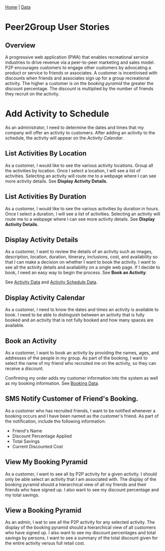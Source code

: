 [Home](/)  |  [Data](/peer2group/data)

# Peer2Group User Stories

## Overview

A progressive web application (PWA) that enables recreational service industries to drive revenue via a peer-to-peer marketing and sales model. P2P encourages customers to engage other customers by advocating a product or service to friends or associates. A customer is incentivised with discounts when friends and associates sign up for a group recreational activity. The higher a customer is on the _booking pyramid_ the greater the discount percentage.  The discount is multiplied by the number of friends they recruit on the activity.

# Add Activity to Schedule

As an administrator, I need to determine the dates and times that my company will offer an activity to customers.  After adding an activity to the schedule, the activity will appear on the _Activity Calendar_.  

## List Activities By Location

As a customer, I would like to see the various activity locations.  Group all the activities by location.  Once I select a location, I will see a list of activities.  Selecting an activity will route me to a webpage where I can see more activity details.  See **Display Activity Details**.

## List Activities By Duration

As a customer, I would like to see the various activities by duration in hours.  Once I select a duration, I will see a list of activities.  Selecting an activity will route me to a webpage where I can see more activity details.  See **Display Activity Details**.

## Display Activity Details

As a customer, I want to review the details of an activity such as images, description, location, duration, itinerary, inclusions, cost, and availability so that I can make a decision on whether I want to book the activity.  I want to see all the activity details and availability on a single web page. If I decide to book, I need an easy way to begin the process.  See **Book an Activity**.

See [Activity Data](/peer2group/data) and [Activity Schedule Data](/peer2group/data).  

## Display Activity Calendar

As a customer, I need to know the dates and times an activity is available to book.  I need to be able to distinguish between an activity that is fully booked and an activity that is not fully booked and how many spaces are available.

## Book an Activity

As a customer, I want to book an activity by providing the names, ages, and addresses of the people in my group.  As part of the booking, I want to select the name of my friend who recruited me on the activity, so they can receive a discount.  

Confirming my order adds my customer information into the system as well as my booking information.  See [Booking Data](/peer2group/data).  

## SMS Notify Customer of Friend's Booking.

As a customer who has recruited friends, I want to be notified whenever a booking occurs and I have been named as the customer's friend.  As part of the notification, include the following information:

- Friend's Name
- Discount Percentage Applied
- Total Savings
- Current Discounted Cost

## View My Booking Pyramid

As a customer, I want to see all by P2P activity for a given activity.  I should only be able select an activity that I am associated with.  The display of the booking pyramid should a hierarchical view of all my friends and their friends who have signed up.  I also want to see my discount percentage and my total savings.  

## View a Booking Pyramid

As an admin, I wat to see all the P2P activity for any selected activity.  The display of the booking pyramid should a hierarchical view of all customers who have signed up.  I also want to see my discount percentages and total savings by persons.  I want to see a summary of the total discount given for the entire activity versus full retail cost.

